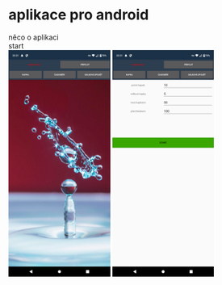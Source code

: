 # aplikace pro android
něco o aplikaci <br/>
start<br/>
<img src = "https://github.com/kocevjak/qappka/blob/2c0354e144af9ca6c098b01d9689e948f5059251/android/foto/start.png" width = "40%">      <img src = "https://github.com/kocevjak/qappka/blob/3394bd46ec2aa4f739163532db612298c08a23bf/android/foto/drop.png" width = "40%">